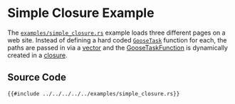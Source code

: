# Simple Closure Example 

The [`examples/simple_closure.rs`](https://github.com/tag1consulting/goose/blob/main/examples/simple_closure.rs) example loads three different pages on a web site. Instead of defining a hard coded [`GooseTask`](https://docs.rs/goose/*/goose/goose/struct.GooseTask.html) function for each, the paths are passed in via a [vector](https://doc.rust-lang.org/std/vec/index.html) and the [GooseTaskFunction](https://docs.rs/goose/*/goose/goose/type.GooseTaskFunction.html) is dynamically created in a [closure](https://doc.rust-lang.org/rust-by-example/fn/closures.html).

## Source Code

```rust,ignore
{{#include ../../../../../examples/simple_closure.rs}}
```
